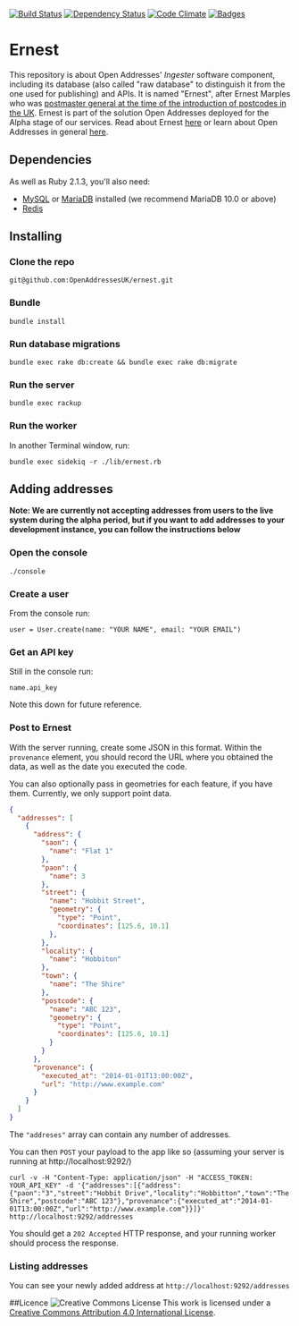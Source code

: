 [![Build Status](https://travis-ci.org/OpenAddressesUK/ernest.svg)](https://travis-ci.org/OpenAddressesUK/ernest)
[![Dependency Status](http://img.shields.io/gemnasium/OpenAddressesUK/ernest.svg)](https://gemnasium.com/OpenAddressesUK/ernest)
[![Code Climate](http://img.shields.io/codeclimate/github/OpenAddressesUK/ernest.svg)](https://codeclimate.com/github/OpenAddressesUK/ernest)
[![Badges](http://img.shields.io/:badges-4/4-ff6799.svg)](https://github.com/badges/badgerbadgerbadger)

# Ernest

This repository is about Open Addresses' *Ingester* software component, including its database (also called "raw database" to distinguish it from the one used for publishing) and APIs. It is named "Ernest", after Ernest Marples who was [postmaster general at the time of the introduction of postcodes in the UK](http://en.wikipedia.org/wiki/Ernest_Marples).
Ernest is part of the solution Open Addresses deployed for the Alpha stage of our services. Read about Ernest [here](http://openaddressesuk.org/docs) or learn about Open Addresses in general [here](http://openaddressesuk.org).

## Dependencies

As well as Ruby 2.1.3, you'll also need:

* [MySQL](http://www.mysql.com/) or [MariaDB](https://mariadb.com/) installed (we recommend MariaDB 10.0 or above)
* [Redis](http://redis.io/)

## Installing

### Clone the repo

`git@github.com:OpenAddressesUK/ernest.git`

### Bundle

`bundle install`

### Run database migrations

`bundle exec rake db:create && bundle exec rake db:migrate`

### Run the server

`bundle exec rackup`

### Run the worker

In another Terminal window, run:

`bundle exec sidekiq -r ./lib/ernest.rb`

## Adding addresses

**Note: We are currently not accepting addresses from users to the live system during the alpha period, but if you want to add addresses to your development instance, you can follow the instructions below**

### Open the console

`./console`

### Create a user

From the console run:

`user = User.create(name: "YOUR NAME", email: "YOUR EMAIL")`

### Get an API key

Still in the console run:

`name.api_key`

Note this down for future reference.

### Post to Ernest

With the server running, create some JSON in this format. Within the `provenance` element, you should record the URL where you obtained the data, as well as the date you executed the code.

You can also optionally pass in geometries for each feature, if you have them. Currently, we only support point data.

```JSON
{
  "addresses": [
    {
      "address": {
        "saon": {
          "name": "Flat 1"
        },
        "paon": {
          "name": 3
        },
        "street": {
          "name": "Hobbit Street",
          "geometry": {
            "type": "Point",
            "coordinates": [125.6, 10.1]
          },
        },
        "locality": {
          "name": "Hobbiton"
        },
        "town": {
          "name": "The Shire"
        },
        "postcode": {
          "name": "ABC 123",
          "geometry": {
            "type": "Point",
            "coordinates": [125.6, 10.1]
          }
        }
      },
      "provenance": {
        "executed_at": "2014-01-01T13:00:00Z",
        "url": "http://www.example.com"
      }
    }
  ]
}
```

The `"addreses"` array can contain any number of addresses.

You can then `POST` your payload to the app like so (assuming your server is running at http://localhost:9292/)

```
curl -v -H "Content-Type: application/json" -H "ACCESS_TOKEN: YOUR_API_KEY" -d '{"addresses":[{"address":{"paon":"3","street":"Hobbit Drive","locality":"Hobbitton","town":"The Shire","postcode":"ABC 123"},"provenance":{"executed_at":"2014-01-01T13:00:00Z","url":"http://www.example.com"}}]}' http://localhost:9292/addresses
```

You should get a `202 Accepted` HTTP response, and your running worker should process the response.

### Listing addresses

You can see your newly added address at `http://localhost:9292/addresses`

##Licence
![Creative Commons License](http://i.creativecommons.org/l/by/4.0/88x31.png "Creative Commons License") This work is licensed under a [Creative Commons Attribution 4.0 International License](http://creativecommons.org/licenses/by/4.0/).
